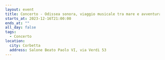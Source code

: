 ```yaml
---
layout: event
title: Concerto - Odissea sonora, viaggio musicale tra mare e avventura
starts_at: 2023-12-16T21:00:00
ends_at: ""
all_day: false
tags:
  - Concerto
location:
  city: Corbetta
  address: Salone Beato Paolo VI, via Verdi 53
---
```

